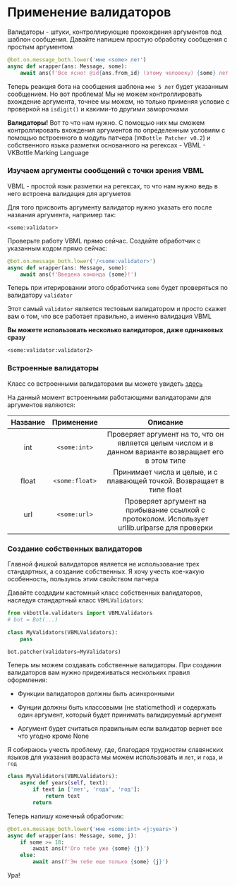 # Применение валидаторов

Валидаторы - штуки, контроллирующие прохождения аргументов под шаблон сообщения. Давайте напишем простую обработку сообщения с простым аргументом

```python
@bot.on.message_both.lower('мне <some> лет')
async def wrapper(ans: Message, some):
    await ans(f'Все ясно! @id{ans.from_id} (этому человеку) {some} лет')
```

Теперь реакция бота на сообщения шаблона `мне 5 лет` будет указанным сообщением. Но вот проблема! Мы не можем контроллировать вхождение аргумента, точнее мы можем, но только применяя условие с проверкой на `isdigit()` и какими-то другими заморочками

**Валидаторы!** Вот то что нам нужно. С помощью них мы сможем контроллировать вхождения аргументов по определенным условиям с помощью встроенного в модуль патчера (`VKBottle Patcher v0.2`)  и собственного языка разметки основанного на регексах - VBML - VKBottle Marking Language

### Изучаем аргументы сообщений с точки зрения VBML

VBML - простой язык разметки на регексах, то что нам нужно ведь в него встроена валидация для аргуметов

Для того присвоить аргументу валидатор нужно указать его после названия аргумента, например так:

`<some:validator>`

Проверьте работу VBML прямо сейчас. Создайте обработчик с указанным кодом прямо сейчас:

```python
@bot.on.message_both.lower('/<some:validator>')
async def wrapper(ans: Message, some):
    await ans(f'Введена команда {some}!')
```

Теперь при итерировании этого обработчика `some` будет проверяться по валидатору `validator`

Этот самый `validator` является тестовым валидатором и просто скажет вам о том, что все работает правильно, а именно валидация VBML

**Вы можете использовать несколько валидаторов, даже одинаковых сразу**

`<some:validator:validator2>`

### Встроенные валидаторы

Класс со встроенными валидаторами вы можете увидеть [здесь](../vkbottle/framework/patcher/validators/vbml.py)

На данный момент встроенными работающими валидаторами для аргументов являются:

| Название | Применение     | Описание                                                                                              |
|:--------:|:--------------:|:-----------------------------------------------------------------------------------------------------:|
| int      | `<some:int>`   | Проверяет аргумент на то, что он является целым числом и в данном варианте возвращает его в этом типе |
| float    | `<some:float>` | Принимает числа и целые, и с плавающей точкой. Возвращает в типе float                                |
| url      | `<some:url>`   | Проверяет аргумент на прибывание ссылкой с протоколом. Использует urllib.urlparse для проверки        |

### Создание собственных валидаторов

Главной фишкой валидаторов является не использование трех стандартных, а создание собственных. Я хочу учесть кое-какую особенность, пользуясь этим свойством патчера

Давайте создадим кастомный класс собственных валидаторов, наследуя стандартный класс `VBMLValidators`:

```python
from vkbottle.validators import VBMLValidators
# bot = Bot(...)

class MyValidators(VBMLValidators):
    pass

bot.patcher(validators=MyValidators)
```

Теперь мы можем создавать собственные валидаторы. При создании валидаторов вам нужно придеживаться нескольких правил оформления:

* Функции валидаторов должны быть асинхронными

* Фунции должны быть классовыми (не staticmethod) и содержать один аргумент, который будет принимать валидируемый аргумент

* Аргумент будет считаться правильным если валидатор вернет все что угодно кроме None

Я собираюсь учесть проблему, где, благодаря трудностям славянских языков для указания возраста мы можем использовать и `лет`, и `года`, и `год`

```python
class MyValidators(VBMLValidators):
    async def years(self, text):
        if text in ['лет', 'года', 'год']:
            return text
        return
```

Теперь напишу конечный обработчик:

```python
@bot.on.message_both.lower('мне <some:int> <j:years>')
async def wrapper(ans: Message, some, j):
    if some >= 18:
        await ans(f'Ого тебе уже {some} {j}')
    else:
        await ans(f'Эм тебе еще только {some} {j}')
```

Ура!
